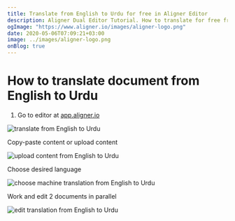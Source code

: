 ```yaml
---
title: Translate from English to Urdu for free in Aligner Editor
description: Aligner Dual Editor Tutorial. How to translate for free from English to Urdu. Aligner is multilingual document management platform. 
ogImage: "https://www.aligner.io/images/aligner-logo.png"
date: 2020-05-06T07:09:21+03:00
image: ../images/aligner-logo.png
onBlog: true
---
```


# How to translate document from English to Urdu

1. Go to editor at [app.aligner.io](https://app.aligner.io "Aligner App web page")

![translate from English to Urdu](../aligner-blank-editor.png "translate from English to Urdu")

Copy-paste content or upload content

![upload content from English to Urdu](../aligner-uploaded-document.png "upload content from English to Urdu")

Choose desired language

![choose machine translation from English to Urdu](../aligner-language-dropdown.png "choose machine translation from English to Urdu")

Work and edit 2 documents in parallel

![edit translation from English to Urdu](../aligner-double-sitded-editor.png "edit translation from English to Urdu")

